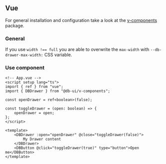 ## Vue

For general installation and configuration take a look at the [v-components](https://www.npmjs.com/package/@db-ui/v-components) package.

### General

If you use `width !== full` you are able to overwrite the `max-width` with `--db-drawer-max-width:` CSS variable.

### Use component

```vue App.vue
<!-- App.vue -->
<script setup lang="ts">
import { ref } from "vue";
import { DBDrawer } from "@db-ui/v-components";

const openDrawer = ref<boolean>(false);

const toggleDrawer = (open: boolean) => {
	openDrawer = open;
};
</script>

<template>
	<DBDrawer :open="openDrawer" @close="toggleDrawer(false)">
		My Drawer content
	</DBDrawer>
	<DBButton @click="toggleDrawer(true)" type="button">Open me</DBButton>
</template>
```
